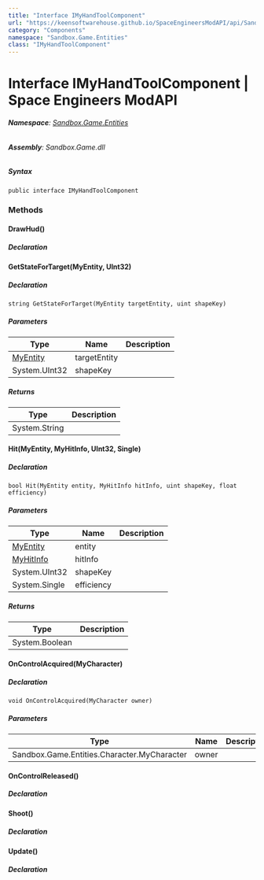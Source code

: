 ```yaml
---
title: "Interface IMyHandToolComponent"
url: "https://keensoftwarehouse.github.io/SpaceEngineersModAPI/api/Sandbox.Game.Entities.IMyHandToolComponent.html"
category: "Components"
namespace: "Sandbox.Game.Entities"
class: "IMyHandToolComponent"
---
```


# Interface IMyHandToolComponent | Space Engineers ModAPI

###### **Namespace**: [Sandbox.Game.Entities](https://keensoftwarehouse.github.io/SpaceEngineersModAPI/api/Sandbox.Game.Entities.html)

###### **Assembly**: Sandbox.Game.dll

##### Syntax

```
public interface IMyHandToolComponent
```

### Methods

#### DrawHud()

##### Declaration

#### GetStateForTarget(MyEntity, UInt32)

##### Declaration

```
string GetStateForTarget(MyEntity targetEntity, uint shapeKey)
```

##### Parameters

| Type | Name | Description |
| --- | --- | --- |
| [MyEntity](https://keensoftwarehouse.github.io/SpaceEngineersModAPI/api/VRage.Game.Entity.MyEntity.html) | targetEntity |     |
| System.UInt32 | shapeKey |     |

##### Returns

| Type | Description |
| --- | --- |
| System.String |     |

#### Hit(MyEntity, MyHitInfo, UInt32, Single)

##### Declaration

```
bool Hit(MyEntity entity, MyHitInfo hitInfo, uint shapeKey, float efficiency)
```

##### Parameters

| Type | Name | Description |
| --- | --- | --- |
| [MyEntity](https://keensoftwarehouse.github.io/SpaceEngineersModAPI/api/VRage.Game.Entity.MyEntity.html) | entity |     |
| [MyHitInfo](https://keensoftwarehouse.github.io/SpaceEngineersModAPI/api/VRage.Game.ModAPI.MyHitInfo.html) | hitInfo |     |
| System.UInt32 | shapeKey |     |
| System.Single | efficiency |     |

##### Returns

| Type | Description |
| --- | --- |
| System.Boolean |     |

#### OnControlAcquired(MyCharacter)

##### Declaration

```
void OnControlAcquired(MyCharacter owner)
```

##### Parameters

| Type | Name | Description |
| --- | --- | --- |
| Sandbox.Game.Entities.Character.MyCharacter | owner |     |

#### OnControlReleased()

##### Declaration

#### Shoot()

##### Declaration

#### Update()

##### Declaration